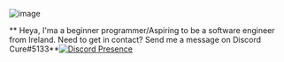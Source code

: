 ![image](https://user-images.githubusercontent.com/86529363/124513990-eaad5c80-ddd3-11eb-986c-49d9aef5ad67.png)



** Heya, I'ma a beginner programmer/Aspiring to be a software engineer from Ireland.
Need to get in contact? Send me a message on Discord Cure#5133**[![Discord Presence](https://lanyard-profile-readme.vercel.app/api/767406118192152596)](https://discord.com/users/767406118192152596)





